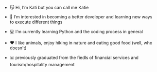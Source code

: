 - 😽 Hi, I’m Kati
  but you can call me Katie
  
- 👀 I’m interested in becoming a better developer and learning new ways to execute different things
  
- 💻 I’m currently learning Python and the coding process in general
  
- ❤️ I like animals, enjoy hiking in nature and eating good food (well, who doesn't)
  
- 📊 previously graduated from the fiedls of financial services and tourism/hospitality management


